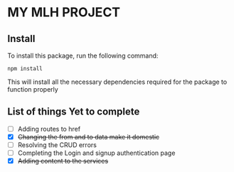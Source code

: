 # MY MLH PROJECT

## Install
To install this package, run the following command:

`npm install`

This will install all the necessary dependencies required for the package to function properly

## List of things Yet to complete

- [ ] Adding routes to href
- [X] ~~Changing the from and to data make it domestic~~
- [ ] Resolving the CRUD errors
- [ ] Completing the Login and signup authentication page
- [X] ~~Adding content to the services~~
